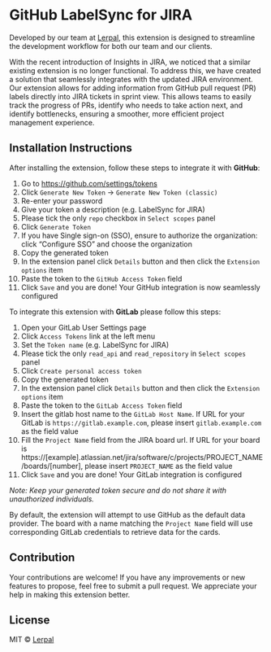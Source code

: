 # GitHub LabelSync for JIRA
Developed by our team at [Lerpal](https://lerpal.com/), this extension is designed to streamline the development workflow for both our team and our clients.

With the recent introduction of Insights in JIRA, we noticed that a similar existing extension is no longer functional. To address this, we have created a solution that seamlessly integrates with the updated JIRA environment. Our extension allows for adding information from GitHub pull request (PR) labels directly into JIRA tickets in sprint view. This allows teams to easily track the progress of PRs, identify who needs to take action next, and identify bottlenecks, ensuring a smoother, more efficient project management experience.

## Installation Instructions
After installing the extension, follow these steps to integrate it with **GitHub**:

1. Go to https://github.com/settings/tokens
2. Click `Generate New Token` -> `Generate New Token (classic)` 
3. Re-enter your password
4. Give your token a description (e.g. LabelSync for JIRA)
5. Please tick the only `repo` checkbox in `Select scopes` panel
6. Click `Generate Token`
7. If you have Single sign-on (SSO), ensure to authorize the organization: click “Configure SSO” and choose the organization
8. Copy the generated token
9. In the extension panel click `Details` button and then click the `Extension options` item
10. Paste the token to the `GitHub Access Token` field 
11. Click `Save` and you are done! Your GitHub integration is now seamlessly configured

To integrate this extension with **GitLab** please follow this steps:

1. Open your GitLab User Settings page
2. Click `Access Tokens` link at the left menu
3. Set the `Token name` (e.g. LabelSync for JIRA)
4. Please tick the only `read_api` and `read_repository` in `Select scopes` panel
5. Click `Create personal access token`
6. Copy the generated token
7. In the extension panel click `Details` button and then click the `Extension options` item
8. Paste the token to the `GitLab Access Token` field
9. Insert the gitlab host name to the `GitLab Host Name`. If URL for your GitLab is `https://gitlab.example.com`, please insert `gitlab.example.com` as the field value
10. Fill the `Project Name` field from the JIRA board url. If URL for your board is https://[example].atlassian.net/jira/software/c/projects/PROJECT_NAME/boards/[number], please insert `PROJECT_NAME` as the field value
11. Click `Save` and you are done! Your GitLab integration is configured

_Note: Keep your generated token secure and do not share it with unauthorized individuals._

By default, the extension will attempt to use GitHub as the default data provider. The board with a name matching the `Project Name` field will use corresponding GitLab credentials to retrieve data for the cards.

## Contribution
Your contributions are welcome! If you have any improvements or new features to propose, feel free to submit a pull request. We appreciate your help in making this extension better.

## License
MIT © [Lerpal](https://lerpal.com/)
